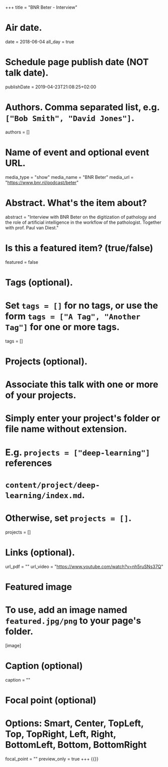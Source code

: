 +++
title = "BNR Beter - Interview"

# Air date.
date = 2018-06-04
all_day = true

# Schedule page publish date (NOT talk date).
publishDate = 2019-04-23T21:08:25+02:00

# Authors. Comma separated list, e.g. `["Bob Smith", "David Jones"]`.
authors = []

# Name of event and optional event URL.
media_type = "show"
media_name = "BNR Beter"
media_url = "https://www.bnr.nl/podcast/beter"

# Abstract. What's the item about?
abstract = "Interview with BNR Beter on the digitization of pathology and the role of artificial intelligence in the workflow of the pathologist. Together with prof. Paul van Diest."

# Is this a featured item? (true/false)
featured = false

# Tags (optional).
#   Set `tags = []` for no tags, or use the form `tags = ["A Tag", "Another Tag"]` for one or more tags.
tags = []

# Projects (optional).
#   Associate this talk with one or more of your projects.
#   Simply enter your project's folder or file name without extension.
#   E.g. `projects = ["deep-learning"]` references 
#   `content/project/deep-learning/index.md`.
#   Otherwise, set `projects = []`.
projects = []

# Links (optional).
url_pdf = ""
url_video = "https://www.youtube.com/watch?v=nh5ruSNs37Q"

# Featured image
# To use, add an image named `featured.jpg/png` to your page's folder. 
[image]
  # Caption (optional)
  caption = ""

  # Focal point (optional)
  # Options: Smart, Center, TopLeft, Top, TopRight, Left, Right, BottomLeft, Bottom, BottomRight
  focal_point = ""
  preview_only = true
+++
{{<youtube nh5ruSNs37Q>}}
